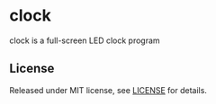 # clock

clock is a full-screen LED clock program

## License

Released under MIT license, see [LICENSE](LICENSE) for details.
